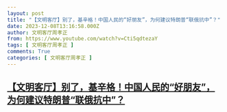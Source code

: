 ```yaml
---
layout: post
title: "【文明客厅】别了，基辛格！中国人民的“好朋友”，为何建议特朗普“联俄抗中”？"
date: 2023-12-08T13:16:58.000Z
author: 文明客厅周孝正
from: https://www.youtube.com/watch?v=Cti5qdtezaY
tags: [ 文明客厅周孝正 ]
comments: True
categories: [ 文明客厅周孝正 ]
---
```

<!--1702041418000-->
[【文明客厅】别了，基辛格！中国人民的“好朋友”，为何建议特朗普“联俄抗中”？](https://www.youtube.com/watch?v=Cti5qdtezaY)
------

<div>

</div>
